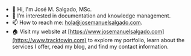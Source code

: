 - 👋 Hi, I'm José M. Salgado, MSc.
- 👀 I’m interested in documentation and knowledge management.
- 📫 How to reach me: [hola@josemanuelsalgado.com](mailto:hola@josemanuelsalgado.com).
- 🏠 Visit my website at [https://www.josemanuelsalgado.com](https://www.tracktowin.com) to explore my portfolio, learn about the services I offer, read my blog, and find my contact information.



<!---
jose-salgado81/jose-salgado81 is a ✨ special ✨ repository because its `README.md` (this file) appears on your GitHub profile.
You can click the Preview link to take a look at your changes.
--->
